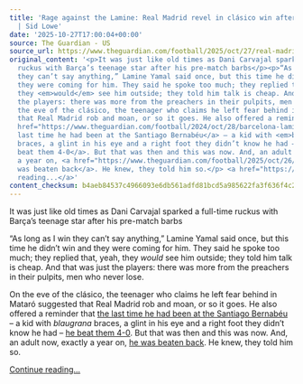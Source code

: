 ```yaml
---
title: 'Rage against the Lamine: Real Madrid revel in clásico win after cheap talk
  | Sid Lowe'
date: '2025-10-27T17:00:04+00:00'
source: The Guardian - US
source_url: https://www.theguardian.com/football/2025/oct/27/real-madrid-revel-in-clasico-win-barcelona-lamine-yamal
original_content: '<p>It was just like old times as Dani Carvajal sparked a full-time
  ruckus with Barça’s teenage star after his pre-match barbs</p><p>“As long as I win
  they can’t say anything,” Lamine Yamal said once, but this time he didn’t win and
  they were coming for him. They said he spoke too much; they replied that, yeah,
  they <em>would</em> see him outside; they told him talk is cheap. And that was just
  the players: there was more from the preachers in their pulpits, men who never lose.</p><p>On
  the eve of the clásico, the teenager who claims he left fear behind in Mataró suggested
  that Real Madrid rob and moan, or so it goes. He also offered a reminder that <a
  href="https://www.theguardian.com/football/2024/oct/28/barcelona-lamine-yamal-bernabeu-real-madrid-playground">the
  last time he had been at the Santiago Bernabéu</a> – a kid with <em>blaugrana</em>
  braces, a glint in his eye and a right foot they didn’t know he had – <a href="https://www.theguardian.com/football/2024/oct/26/real-madrid-barcelona-la-liga-clasico-match-report">he
  beat them 4-0</a>. But that was then and this was now. And, an adult now, exactly
  a year on, <a href="https://www.theguardian.com/football/2025/oct/26/real-madrid-barcelona-el-clasico-la-liga-match-report">he
  was beaten back</a>. He knew, they told him so.</p> <a href="https://www.theguardian.com/football/2025/oct/27/real-madrid-revel-in-clasico-win-barcelona-lamine-yamal">Continue
  reading...</a>'
content_checksum: b4aeb84537c4966093e6db561adfd81bcd5a985622fa3f636f4c235061675933
---
```


It was just like old times as Dani Carvajal sparked a full-time ruckus with Barça’s teenage star after his pre-match barbs

“As long as I win they can’t say anything,” Lamine Yamal said once, but this time he didn’t win and they were coming for him. They said he spoke too much; they replied that, yeah, they _would_ see him outside; they told him talk is cheap. And that was just the players: there was more from the preachers in their pulpits, men who never lose.

On the eve of the clásico, the teenager who claims he left fear behind in Mataró suggested that Real Madrid rob and moan, or so it goes. He also offered a reminder that [the last time he had been at the Santiago Bernabéu](https://www.theguardian.com/football/2024/oct/28/barcelona-lamine-yamal-bernabeu-real-madrid-playground) – a kid with _blaugrana_ braces, a glint in his eye and a right foot they didn’t know he had – [he beat them 4-0](https://www.theguardian.com/football/2024/oct/26/real-madrid-barcelona-la-liga-clasico-match-report). But that was then and this was now. And, an adult now, exactly a year on, [he was beaten back](https://www.theguardian.com/football/2025/oct/26/real-madrid-barcelona-el-clasico-la-liga-match-report). He knew, they told him so.

 [Continue reading...](https://www.theguardian.com/football/2025/oct/27/real-madrid-revel-in-clasico-win-barcelona-lamine-yamal)